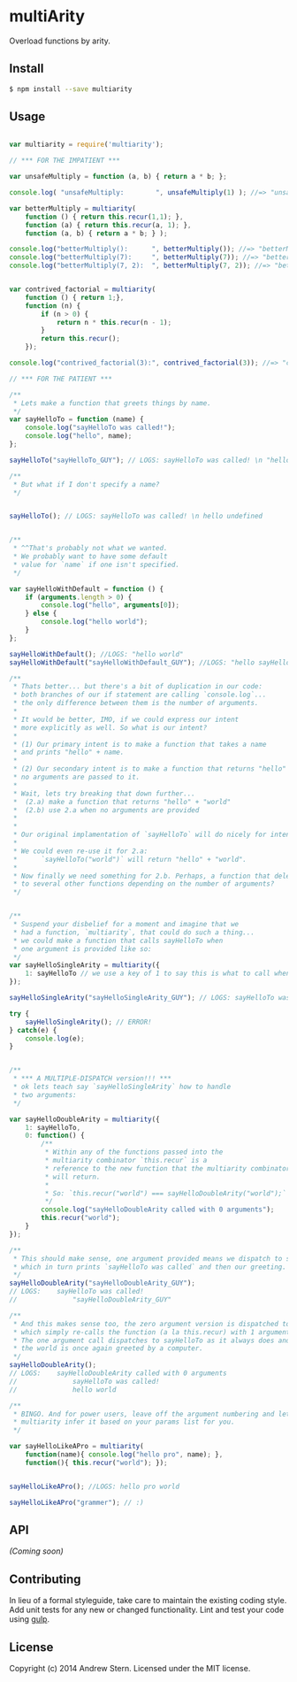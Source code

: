 # multiArity 
Overload functions by arity.


## Install

```bash
$ npm install --save multiarity
```


## Usage

```javascript

var multiarity = require('multiarity');

// *** FOR THE IMPATIENT ***

var unsafeMultiply = function (a, b) { return a * b; };

console.log( "unsafeMultiply:        ", unsafeMultiply(1) ); //=> "unsafeMultiply: NAN"   USELESS!!!!!

var betterMultiply = multiarity(
	function () { return this.recur(1,1); },
	function (a) { return this.recur(a, 1); },
	function (a, b) { return a * b; } );

console.log("betterMultiply():      ", betterMultiply()); //=> "betterMultiply(): 1"
console.log("betterMultiply(7):     ", betterMultiply(7)); //=> "betterMultiply(7): 7"
console.log("betterMultiply(7, 2):  ", betterMultiply(7, 2)); //=> "betterMultiply(7, 2): 14"


var contrived_factorial = multiarity(
	function () { return 1;},
	function (n) {
		if (n > 0) {
			return n * this.recur(n - 1);
		}
		return this.recur();
	});

console.log("contrived_factorial(3):", contrived_factorial(3)); //=> "contrived_factorial(3): 6"

// *** FOR THE PATIENT ***

/**
 * Lets make a function that greets things by name. 
 */
var sayHelloTo = function (name) {
	console.log("sayHelloTo was called!");
	console.log("hello", name);
};

sayHelloTo("sayHelloTo_GUY"); // LOGS: sayHelloTo was called! \n "hello sayHelloTo_GUY"

/**
 * But what if I don't specify a name?
 */


sayHelloTo(); // LOGS: sayHelloTo was called! \n hello undefined


/**
 * ^^That's probably not what we wanted.
 * We probably want to have some default
 * value for `name` if one isn't specified.
 */

var sayHelloWithDefault = function () {
	if (arguments.length > 0) {
		console.log("hello", arguments[0]);
	} else {
		console.log("hello world");
	}
};

sayHelloWithDefault(); //LOGS: "hello world"
sayHelloWithDefault("sayHelloWithDefault_GUY"); //LOGS: "hello sayHelloWithDefault_GUY"

/**
 * Thats better... but there's a bit of duplication in our code:
 * both branches of our if statement are calling `console.log`...
 * the only difference between them is the number of arguments.
 *
 * It would be better, IMO, if we could express our intent
 * more explicitly as well. So what is our intent?
 *
 * (1) Our primary intent is to make a function that takes a name
 * and prints "hello" + name.
 * 
 * (2) Our secondary intent is to make a function that returns "hello" + "world" when
 * no arguments are passed to it. 
 * 
 * Wait, lets try breaking that down further...
 * 	(2.a) make a function that returns "hello" + "world"
 * 	(2.b) use 2.a when no arguments are provided
 *
 *
 * Our original implamentation of `sayHelloTo` will do nicely for intent 1.
 * 
 * We could even re-use it for 2.a:
 * 		`sayHelloTo("world")` will return "hello" + "world".
 * 
 * Now finally we need something for 2.b. Perhaps, a function that delegates
 * to several other functions depending on the number of arguments?
 */


/**
 * Suspend your disbelief for a moment and imagine that we
 * had a function, `multiarity`, that could do such a thing...
 * we could make a function that calls sayHelloTo when
 * one argument is provided like so:
 */
var sayHelloSingleArity = multiarity({
	1: sayHelloTo // we use a key of 1 to say this is what to call when 1 argument is provided
});

sayHelloSingleArity("sayHelloSingleArity_GUY"); // LOGS: sayHelloTo was called! \n "hello sayHelloSingleArity_GUY"

try {
	sayHelloSingleArity(); // ERROR!
} catch(e) {
	console.log(e);
}


/**
 * *** A MULTIPLE-DISPATCH version!!! ***
 * ok lets teach say `sayHelloSingleArity` how to handle
 * two arguments: 
 */

var sayHelloDoubleArity = multiarity({
	1: sayHelloTo,
	0: function() {
		/**
		 * Within any of the functions passed into the 
		 * multiarity combinator `this.recur` is a 
		 * reference to the new function that the multiarity combinator
		 * will return.
		 *
		 * So: `this.recur("world") === sayHelloDoubleArity("world");`
		 */
		console.log("sayHelloDoubleArity called with 0 arguments");
		this.recur("world");
	}
});

/**
 * This should make sense, one argument provided means we dispatch to sayHelloTo
 * which in turn prints `sayHelloTo was called` and then our greeting.
 */
sayHelloDoubleArity("sayHelloDoubleArity_GUY"); 
// LOGS: 	sayHelloTo was called!
// 				"sayHelloDoubleArity_GUY"

/**
 * And this makes sense too, the zero argument version is dispatched to,
 * which simply re-calls the function (a la this.recur) with 1 argument of "world".
 * The one argument call dispatches to sayHelloTo as it always does and 
 * the world is once again greeted by a computer.
 */
sayHelloDoubleArity(); 
// LOGS: 	sayHelloDoubleArity called with 0 arguments
// 				sayHelloTo was called! 
// 				hello world

/**
 * BINGO. And for power users, leave off the argument numbering and let 
 * multiarity infer it based on your params list for you.
 */

var sayHelloLikeAPro = multiarity(
	function(name){ console.log("hello pro", name); },
	function(){ this.recur("world"); });


sayHelloLikeAPro(); //LOGS: hello pro world

sayHelloLikeAPro("grammer"); // :)


```

## API

_(Coming soon)_


## Contributing

In lieu of a formal styleguide, take care to maintain the existing coding style. Add unit tests for any new or changed functionality. Lint and test your code using [gulp](http://gulpjs.com/).


## License

Copyright (c) 2014 Andrew Stern. Licensed under the MIT license.



[npm-url]: https://npmjs.org/package/multiarity
[npm-image]: https://badge.fury.io/js/multiarity.svg
[travis-url]: https://travis-ci.org/androidStern/multiarity
[travis-image]: https://travis-ci.org/androidStern/multiarity.svg?branch=master
[daviddm-url]: https://david-dm.org/androidStern/multiarity.svg?theme=shields.io
[daviddm-image]: https://david-dm.org/androidStern/multiarity
[coveralls-url]: https://coveralls.io/r/androidStern/multiarity
[coveralls-image]: https://coveralls.io/repos/androidStern/multiarity/badge.png
